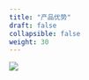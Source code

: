 ```yaml
---
title: "产品优势"
draft: false
collapsible: false
weight: 30
---
```


![](../../_images/advantage.png)

